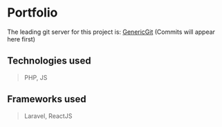 # Portfolio
The leading git server for this project is: [GenericGit](https://git.genericdevelopment.nl/__Tigo__/portfolio) (Commits will appear here first)

## Technologies used
> PHP, JS

## Frameworks used
> Laravel, ReactJS